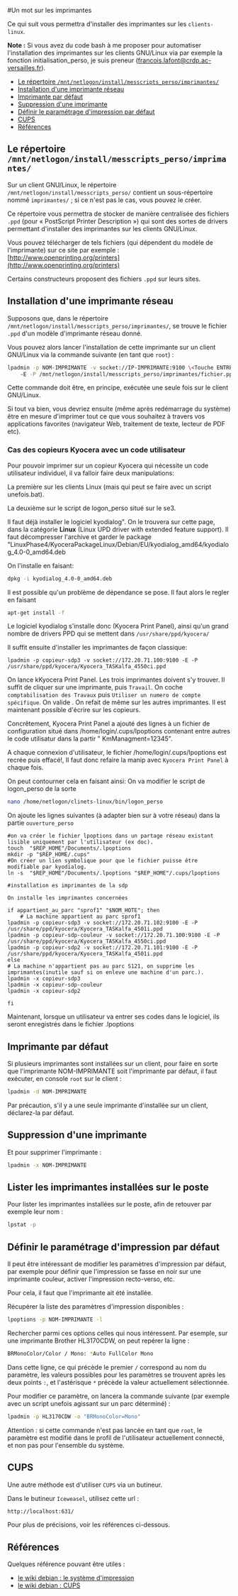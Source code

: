 #Un mot sur les imprimantes

Ce qui suit vous permettra d'installer des imprimantes sur les `clients-linux`.

**Note :** Si vous avez du code bash à me proposer pour automatiser l'installation des imprimantes sur les clients GNU/Linux via par exemple la fonction initialisation_perso, je suis preneur (francois.lafont@crdp.ac-versailles.fr).

* [Le répertoire `/mnt/netlogon/install/messcripts_perso/imprimantes/`](#le-répertoire-mntnetlogoninstallmesscripts_persoimprimantes)
* [Installation d'une imprimante réseau](#installation-dune-imprimante-réseau)
* [Imprimante par défaut](#imprimante-par-défaut)
* [Suppression d'une imprimante](#suppression-dune-imprimante)
* [Définir le paramétrage d'impression par défaut](#définir-le-paramétrage-dimpression-par-défaut)
* [CUPS](#cups)
* [Références](#références)


## Le répertoire `/mnt/netlogon/install/messcripts_perso/imprimantes/`

Sur un client GNU/Linux, le répertoire `/mnt/netlogon/install/messcripts_perso/` contient un sous-répertoire nommé `imprimantes/` ; si ce n'est pas le cas, vous pouvez le créer.

Ce répertoire vous permettra de stocker de manière centralisée des fichiers `.ppd` (pour « PostScript Printer Description ») qui sont des sortes de drivers permettant d'installer des imprimantes sur les clients GNU/Linux.

Vous pouvez télécharger de tels fichiers (qui dépendent du modèle de l'imprimante) sur ce site par exemple :  
[http://www.openprinting.org/printers](http://www.openprinting.org/printers)

Certains constructeurs proposent des fichiers `.ppd` sur leurs sites.


## Installation d'une imprimante réseau

Supposons que, dans le répertoire `/mnt/netlogon/install/messcripts_perso/imprimantes/`, se trouve le fichier `.ppd` d'un modèle d'imprimante réseau donné.

Vous pouvez alors lancer l'installation de cette imprimante sur un client GNU/Linux via la commande suivante (en tant que `root`) :

```sh
lpadmin -p NOM-IMPRIMANTE -v socket://IP-IMPRIMANTE:9100 \<Touche ENTRÉE>
    -E -P /mnt/netlogon/install/messcripts_perso/imprimantes/fichier.ppd
```

Cette commande doit être, en principe, exécutée une seule fois sur le client GNU/Linux.

Si tout va bien, vous devriez ensuite (même après redémarrage du système) être en mesure d'imprimer tout ce que vous souhaitez à travers vos applications favorites (navigateur Web, traitement de texte, lecteur de PDF etc).

### Cas des copieurs Kyocera avec un code utilisateur
Pour pouvoir imprimer sur un copieur Kyocera qui nécessite un code utilisateur individuel, il va falloir faire deux manipulations:

La première sur les clients Linux (mais qui peut se faire avec un script unefois.bat).

La deuxième sur le script de logon_perso situé sur le se3.

Il faut déjà installer le logiciel kyodialog".
On le trouvera sur cette page, dans la catégorie **Linux** (Linux UPD driver with extended feature support).
Il faut décompresser l'archive et garder le package "LinuxPhase4/KyoceraPackageLinux/Debian/EU/kyodialog_amd64/kyodialog_4.0-0_amd64.deb

On l'installe en faisant:

```sh
dpkg -i kyodialog_4.0-0_amd64.deb
```

Il est possible qu'un problème de dépendance se pose. Il faut alors le regler en faisant
```sh
apt-get install -f
```

Le logiciel kyodialog s'installe donc (Kyocera Print Panel), ainsi qu'un grand nombre de drivers PPD qui se mettent dans `/usr/share/ppd/kyocera/`

Il suffit ensuite d'installer les imprimantes de façon classique:
```
lpadmin -p copieur-sdp3 -v socket://172.20.71.100:9100 -E -P /usr/share/ppd/kyocera/Kyocera_TASKalfa_4550ci.ppd
```

On lance kKyocera Print Panel. Les trois imprimantes doivent s'y trouver.
Il suffit de cliquer sur une imprimante, puis `Travail`. On coche `comptabilisation des Travaux` puis `Utiliser un numero de compte spécifique`. On valide . On refait de même sur les autres imprimantes.
Il est maintenant possible d'écrire sur les copieurs.

Concrêtement, Kyocera Print Panel a ajouté des lignes à un fichier de configuration situé dans /home/login/.cups/lpoptions
contenant entre autres le code utilisatur dans la partir " KmManagment=12345".

A chaque connexion d'utilisateur, le fichier /home/login/.cups/lpoptions est recrée puis effacé!, Il faut donc refaire la manip avec `Kyocera Print Panel` à chaque fois.

On peut contourner cela en faisant ainsi:
On va modifier le script de logon_perso de la sorte

```sh
nano /home/netlogon/clinets-linux/bin/logon_perso
```

On ajoute les lignes suivantes (à adapter bien sur à votre réseau) dans la partie `ouverture_perso`

```
#on va créer le fichier lpoptions dans un partage réseau existant lisible uniquement par l'utilisateur (ex doc).
touch  "$REP_HOME"/Documents/.lpoptions
mkdir -p "$REP_HOME/.cups"
#On créer un lien symbolique pour que le fichier puisse être modifiable par kyodialog.
ln -s  "$REP_HOME"/Documents/.lpoptions "$REP_HOME"/.cups/lpoptions

#installation es imprimantes de la sdp

On installe les imprimantes concernées

if appartient_au_parc "sprof1" "$NOM_HOTE"; then
    # La machine appartient au parc sprof1
lpadmin -p copieur-sdp3 -v socket://172.20.71.102:9100 -E -P /usr/share/ppd/kyocera/Kyocera_TASKalfa_4501i.ppd
lpadmin -p copieur-sdp-couleur -v socket://172.20.71.100:9100 -E -P /usr/share/ppd/kyocera/Kyocera_TASKalfa_4550ci.ppd
lpadmin -p copieur-sdp2 -v socket://172.20.71.101:9100 -E -P /usr/share/ppd/kyocera/Kyocera_TASKalfa_4501i.ppd
else
# La machine n'appartient pas au parc S121, on supprime les imprimantes(inutile sauf si on enleve une machine d'un parc.).
lpadmin -x copieur-sdp3
lpadmin -x copieur-sdp-couleur
lpadmin -x copieur-sdp2
    
fi

```

Maintenant, lorsque un utilisateur va entrer ses codes dans le logiciel, ils seront enregistrés dans le fichier .lpoptions

## Imprimante par défaut

Si plusieurs imprimantes sont installées sur un client, pour faire en sorte que l'imprimante NOM-IMPRIMANTE soit l'imprimante par défaut, il faut exécuter, en console `root` sur le client :

```sh
lpadmin -d NOM-IMPRIMANTE
```

Par précaution, s'il y a une seule imprimante d'installée sur un client, déclarez-la par défaut.


## Suppression d'une imprimante

Et pour supprimer l'imprimante :
```sh
lpadmin -x NOM-IMPRIMANTE
```

## Lister les imprimantes installées sur le poste

Pour lister les imprimantes installées sur le poste, afin de retouver par exemple leur nom :
```sh
lpstat -p
```

## Définir le paramétrage d'impression par défaut

Il peut être intéressant de modifier les paramètres d'impression par défaut, par exemple pour définir que l'impression se fasse en noir sur une imprimante couleur, activer l'impression recto-verso, etc.

Pour cela, il faut que l'imprimante ait été installée.

Récupérer la liste des paramètres d'impression disponibles :
```sh
lpoptions -p NOM-IMPRIMANTE -l
```

Rechercher parmi ces options celles qui nous intéressent. Par esemple, sur une imprimante Brother HL3170CDW, on peut repérer la ligne :
```sh
BRMonoColor/Color / Mono: *Auto FullColor Mono
```
Dans cette ligne, ce qui précède le premier `/` correspond au nom du paramètre, les valeurs possibles pour les paramètres se trouvent après les deux points `:`, et l'astérisque `*` précède la valeur actuellement sélectionnée.

Pour modifier ce paramètre, on lancera la commande suivante (par exemple avec un script unefois agissant sur un parc déterminé) :
```sh
lpadmin -p HL3170CDW -o "BRMonoColor=Mono"
```
Attention : si cette commande n'est pas lancée en tant que `root`, le paramètre est modifié dans le profil de l'utilisateur actuellement connecté, et non pas pour l'ensemble du système.


## CUPS

Une autre méthode est d'utiliser `CUPS` via un butineur.

Dans le butineur `Iceweasel`, utilisez cette url :
```sh
http://localhost:631/
```

Pour plus de précisions, voir les références ci-dessous.


## Références

Quelques référence pouvant être utiles :

* [le wiki debian : le système d'impression](https://wiki.debian.org/fr/SystemPrinting)
* [le wiki debian : CUPS](https://wiki.debian.org/fr/CUPS)

